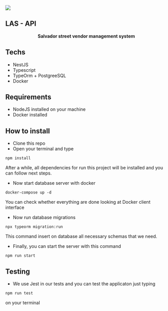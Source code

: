 ![](https://i.imgur.com/xG74tOh.png)

## LAS - API
<p align="center"><b>Salvador street vendor management system</b></p>

## Techs
- NestJS
- Typescript
- TypeOrm + PostgreeSQL
- Docker

## Requirements
- NodeJS installed on your machine
- Docker installed

## How to install
- Clone this repo
- Open your terminal and type
```
npm install
```

After a while, all dependencies for run this project will be installed and you can follow next steps.

- Now start database server with docker
```
docker-compose up -d
```
You can check whether everything are done looking at Docker client interface

- Now run database migrations
```
npx typeorm migration:run
```
This command insert on database all necessary schemas that we need.

- Finally, you can start the server with this command
```
npm run start
```

## Testing
- We use Jest in our tests and you can test the applicaton just typing 
```
npm run test
```
on your terminal
